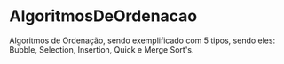 # AlgoritmosDeOrdenacao
Algoritmos de Ordenação, sendo exemplificado com 5 tipos, sendo eles: Bubble, Selection, Insertion, Quick e Merge Sort's.
